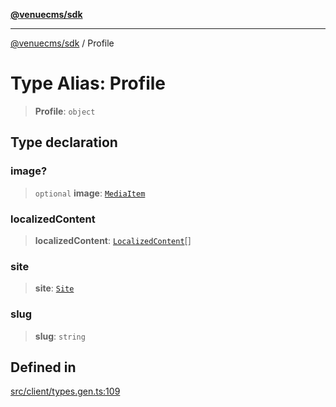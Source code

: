 [**@venuecms/sdk**](../README.md)

***

[@venuecms/sdk](../README.md) / Profile

# Type Alias: Profile

> **Profile**: `object`

## Type declaration

### image?

> `optional` **image**: [`MediaItem`](MediaItem.md)

### localizedContent

> **localizedContent**: [`LocalizedContent`](LocalizedContent.md)[]

### site

> **site**: [`Site`](Site.md)

### slug

> **slug**: `string`

## Defined in

[src/client/types.gen.ts:109](https://github.com/venuecms/sdk/blob/9f424838248e075a67e07d707346eff5c77f61ea/src/client/types.gen.ts#L109)
